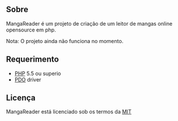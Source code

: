 ## Sobre
MangaReader é um projeto de criação de um leitor de mangas online opensource em php.

Nota: O projeto ainda não funciona no momento.

## Requerimento
- [PHP](http://php.net) 5.5 ou superio
- [PDO](http://php.net/manual/en/book.pdo.php) driver

## Licença
MangaReader está licenciado sob os termos da [MIT](http://opensource.org/licenses/MIT)